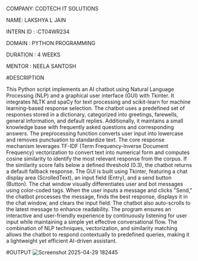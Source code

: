 COMPANY: CODTECH IT SOLUTIONS

NAME: LAKSHYA L JAIN

INTERN ID : :CT04WR234

DOMAIN : PYTHON PROGRAMMING

DURATION : 4 WEEKS

MENTOR : NEELA SANTOSH

#DESCRIPTION

This Python script implements an AI chatbot using Natural Language Processing (NLP) and a graphical user interface (GUI) with Tkinter. It integrates NLTK and spaCy for text processing and scikit-learn for machine learning-based response selection. The chatbot uses a predefined set of responses stored in a dictionary, categorized into greetings, farewells, general information, and default replies. Additionally, it maintains a small knowledge base with frequently asked questions and corresponding answers. The preprocessing function converts user input into lowercase and removes punctuation to standardize text. The core response mechanism leverages TF-IDF (Term Frequency-Inverse Document Frequency) vectorization to convert text into numerical form and computes cosine similarity to identify the most relevant response from the corpus. If the similarity score falls below a defined threshold (0.3), the chatbot returns a default fallback response. The GUI is built using Tkinter, featuring a chat display area (ScrolledText), an input field (Entry), and a send button (Button). The chat window visually differentiates user and bot messages using color-coded tags. When the user inputs a message and clicks "Send," the chatbot processes the message, finds the best response, displays it in the chat window, and clears the input field. The chatbot also auto-scrolls to the latest message to enhance readability. The program ensures an interactive and user-friendly experience by continuously listening for user input while maintaining a simple yet effective conversational flow. The combination of NLP techniques, vectorization, and similarity matching allows the chatbot to respond contextually to predefined queries, making it a lightweight yet efficient AI-driven assistant.

#OUTPUT
![Screenshot 2025-04-29 182445](https://github.com/user-attachments/assets/e08f9a5b-0c2d-41f7-b9f2-06589099cab5)
